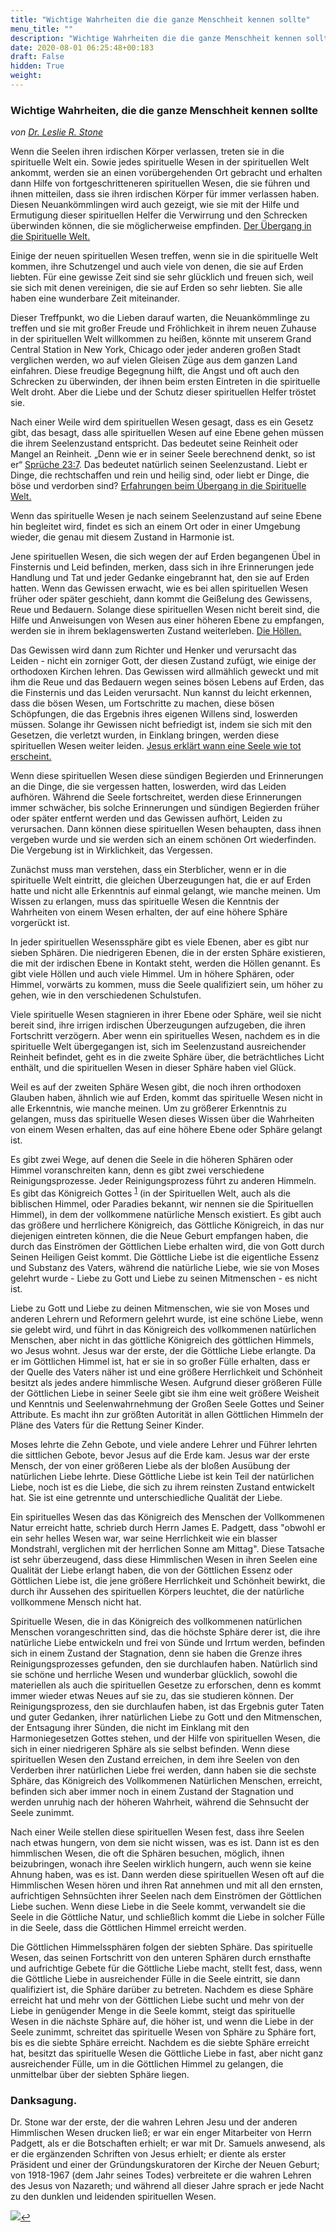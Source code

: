 ```yaml
---
title: "Wichtige Wahrheiten die die ganze Menschheit kennen sollte"
menu_title: ""
description: "Wichtige Wahrheiten die die ganze Menschheit kennen sollte"
date: 2020-08-01 06:25:48+00:183
draft: False
hidden: True
weight:
---
```

### Wichtige Wahrheiten, die die ganze Menschheit kennen sollte

*von [Dr. Leslie R. Stone](/padgett-botschaften/das-zeugnis-von-dr-leslie-ribbon-stone/)*

Wenn die Seelen ihren irdischen Körper verlassen, treten sie in die spirituelle Welt ein. Sowie jedes spirituelle Wesen in der spirituellen Welt ankommt, werden sie an einen vorübergehenden Ort gebracht und erhalten dann Hilfe von fortgeschritteneren spirituellen Wesen, die sie führen und ihnen mitteilen, dass sie ihren irdischen Körper für immer verlassen haben. Diesen Neuankömmlingen wird auch gezeigt, wie sie mit der Hilfe und Ermutigung dieser spirituellen Helfer die Verwirrung und den Schrecken überwinden können, die sie möglicherweise empfinden. [Der Übergang in die Spirituelle Welt.](/padgett-botschaften/padgett-botschaften-in-reihenfolge-des-datums/padgett-botschaften-1914/helen-beschreibt-ihren-uebergang-in-die-spirituelle-welt-jep-helen-padgett-9-dezember-1914/)

Einige der neuen spirituellen Wesen treffen, wenn sie in die spirituelle Welt kommen, ihre Schutzengel und auch viele von denen, die sie auf Erden liebten. Für eine gewisse Zeit sind sie sehr glücklich und freuen sich, weil sie sich mit denen vereinigen, die sie auf Erden so sehr liebten. Sie alle haben eine wunderbare Zeit miteinander.

Dieser Treffpunkt, wo die Lieben darauf warten, die Neuankömmlinge zu treffen und sie mit großer Freude und Fröhlichkeit in ihrem neuen Zuhause in der spirituellen Welt willkommen zu heißen, könnte mit unserem Grand Central Station in New York, Chicago oder jeder anderen großen Stadt verglichen werden, wo auf vielen Gleisen Züge aus dem ganzen Land einfahren. Diese freudige Begegnung hilft, die Angst und oft auch den Schrecken zu überwinden, der ihnen beim ersten Eintreten in die spirituelle Welt droht. Aber die Liebe und der Schutz dieser spirituellen Helfer tröstet sie.

Nach einer Weile wird dem spirituellen Wesen gesagt, dass es ein Gesetz gibt, das besagt, dass alle spirituellen Wesen auf eine Ebene gehen müssen die ihrem Seelenzustand entspricht. Das bedeutet seine Reinheit oder Mangel an Reinheit. „Denn wie er in seiner Seele berechnend denkt, so ist er“ [Sprüche 23:7](https://www.schlachterbibel.de/de/bibel/sprueche/23/). Das bedeutet natürlich seinen Seelenzustand. Liebt er Dinge, die rechtschaffen und rein und heilig sind, oder liebt er Dinge, die böse und verdorben sind? [Erfahrungen beim Übergang in die Spirituelle Welt.](/padgett-botschaften/padgett-botschaften-in-reihenfolge-des-datums/padgett-botschaften-1920-1922/nita-beschreibt-ihre-erfahrungen-beim-uebergang-in-die-spirituelle-welt-jep-nita-padgett-25-mai-1920/)

Wenn das spirituelle Wesen je nach seinem Seelenzustand auf seine Ebene hin begleitet wird, findet es sich an einem Ort oder in einer Umgebung wieder, die genau mit diesem Zustand in Harmonie ist.

Jene spirituellen Wesen, die sich wegen der auf Erden begangenen Übel in Finsternis und Leid befinden, merken, dass sich in ihre Erinnerungen jede Handlung und Tat und jeder Gedanke eingebrannt hat, den sie auf Erden hatten. Wenn das Gewissen erwacht, wie es bei allen spirituellen Wesen früher oder später geschieht, dann kommt die Geißelung des Gewissens, Reue und Bedauern. Solange diese spirituellen Wesen nicht bereit sind, die Hilfe und Anweisungen von Wesen aus einer höheren Ebene zu empfangen, werden sie in ihrem beklagenswerten Zustand weiterleben. [Die Höllen.](/padgett-botschaften/padgett-botschaften-in-reihenfolge-des-datums/padgett-botschaften-1915-september-dezember/swedenborg-schreibt-ueber-die-hoellen-jep-emmanuel-swedenborg-17-dezember-1915/)

Das Gewissen wird dann zum Richter und Henker und verursacht das Leiden - nicht ein zorniger Gott, der diesen Zustand zufügt, wie einige der orthodoxen Kirchen lehren. Das Gewissen wird allmählich geweckt und mit ihm die Reue und das Bedauern wegen seines bösen Lebens auf Erden, das die Finsternis und das Leiden verursacht. Nun kannst du leicht erkennen, dass die bösen Wesen, um Fortschritte zu machen, diese bösen Schöpfungen, die das Ergebnis ihres eigenen Willens sind, loswerden müssen. Solange ihr Gewissen nicht befriedigt ist, indem sie sich mit den Gesetzen, die verletzt wurden, in Einklang bringen, werden diese spirituellen Wesen weiter leiden. [Jesus erklärt wann eine Seele wie tot erscheint.](/padgett-botschaften/padgett-botschaften-in-reihenfolge-des-datums/padgett-botschaften-1916/jesus-erklaert-wann-eine-seele-wie-tot-erscheint-jep-jesus-2-maerz-1916/)

Wenn diese spirituellen Wesen diese sündigen Begierden und Erinnerungen an die Dinge, die sie vergessen hatten, loswerden, wird das Leiden aufhören. Während die Seele fortschreitet, werden diese Erinnerungen immer schwächer, bis solche Erinnerungen und sündigen Begierden früher oder später entfernt werden und das Gewissen aufhört, Leiden zu verursachen. Dann können diese spirituellen Wesen behaupten, dass ihnen vergeben wurde und sie werden sich an einem schönen Ort wiederfinden. Die Vergebung ist in Wirklichkeit, das Vergessen.

Zunächst muss man verstehen, dass ein Sterblicher, wenn er in die spirituelle Welt eintritt, die gleichen Überzeugungen hat, die er auf Erden hatte und nicht alle Erkenntnis auf einmal gelangt, wie manche meinen. Um Wissen zu erlangen, muss das spirituelle Wesen die Kenntnis der Wahrheiten von einem Wesen erhalten, der auf eine höhere Sphäre vorgerückt ist.

In jeder spirituellen Wesenssphäre gibt es viele Ebenen, aber es gibt nur sieben Sphären. Die niedrigeren Ebenen, die in der ersten Sphäre existieren, die mit der irdischen Ebene in Kontakt steht, werden die Höllen genannt. Es gibt viele Höllen und auch viele Himmel. Um in höhere Sphären, oder Himmel, vorwärts zu kommen, muss die Seele qualifiziert sein, um höher zu gehen, wie in den verschiedenen Schulstufen.

Viele spirituelle Wesen stagnieren in ihrer Ebene oder Sphäre, weil sie nicht bereit sind, ihre irrigen irdischen Überzeugungen aufzugeben, die ihren Fortschritt verzögern. Aber wenn ein spirituelles Wesen, nachdem es in die spirituelle Welt übergegangen ist, sich im Seelenzustand ausreichender Reinheit befindet, geht es in die zweite Sphäre über, die beträchtliches Licht enthält, und die spirituellen Wesen in dieser Sphäre haben viel Glück.

Weil es auf der zweiten Sphäre Wesen gibt, die noch ihren orthodoxen Glauben haben, ähnlich wie auf Erden, kommt das spirituelle Wesen nicht in alle Erkenntnis, wie manche meinen. Um zu größerer Erkenntnis zu gelangen, muss das spirituelle Wesen dieses Wissen über die Wahrheiten von einem Wesen erhalten, das auf eine höhere Ebene oder Sphäre gelangt ist.

Es gibt zwei Wege, auf denen die Seele in die höheren Sphären oder Himmel voranschreiten kann, denn es gibt zwei verschiedene Reinigungsprozesse. Jeder Reinigungsprozess führt zu anderen Himmeln. Es gibt das Königreich Gottes <sup id="a1">[1](#f1)</sup> (in der Spirituellen Welt, auch als die biblischen Himmel, oder Paradies bekannt, wir nennen sie die Spirituellen Himmel), in dem der vollkommene natürliche Mensch existiert. Es gibt auch das größere und herrlichere Königreich, das Göttliche Königreich, in das nur diejenigen eintreten können, die die Neue Geburt empfangen haben, die durch das Einströmen der Göttlichen Liebe erhalten wird, die von Gott durch Seinen Heiligen Geist kommt. Die Göttliche Liebe ist die eigentliche Essenz und Substanz des Vaters, während die natürliche Liebe, wie sie von Moses gelehrt wurde - Liebe zu Gott und Liebe zu seinen Mitmenschen - es nicht ist.

Liebe zu Gott und Liebe zu deinen Mitmenschen, wie sie von Moses und anderen Lehrern und Reformern gelehrt wurde, ist eine schöne Liebe, wenn sie gelebt wird, und führt in das Königreich des vollkommenen natürlichen Menschen, aber nicht in das göttliche Königreich des göttlichen Himmels, wo Jesus wohnt. Jesus war der erste, der die Göttliche Liebe erlangte. Da er im Göttlichen Himmel ist, hat er sie in so großer Fülle erhalten, dass er der Quelle des Vaters näher ist und eine größere Herrlichkeit und Schönheit besitzt als jedes andere himmlische Wesen. Aufgrund dieser größeren Fülle der Göttlichen Liebe in seiner Seele gibt sie ihm eine weit größere Weisheit und Kenntnis und Seelenwahrnehmung der Großen Seele Gottes und Seiner Attribute. Es macht ihn zur größten Autorität in allen Göttlichen Himmeln der Pläne des Vaters für die Rettung Seiner Kinder.

Moses lehrte die Zehn Gebote, und viele andere Lehrer und Führer lehrten die sittlichen Gebote, bevor Jesus auf die Erde kam. Jesus war der erste Mensch, der von einer größeren Liebe als der bloßen Ausübung der natürlichen Liebe lehrte. Diese Göttliche Liebe ist kein Teil der natürlichen Liebe, noch ist es die Liebe, die sich zu ihrem reinsten Zustand entwickelt hat. Sie ist eine getrennte und unterschiedliche Qualität der Liebe.

Ein spirituelles Wesen das das Königreich des Menschen der Vollkommenen Natur erreicht hatte, schrieb durch Herrn James E. Padgett, dass "obwohl er ein sehr helles Wesen war, war seine Herrlichkeit wie ein blasser Mondstrahl, verglichen mit der herrlichen Sonne am Mittag". Diese Tatsache ist sehr überzeugend, dass diese Himmlischen Wesen in ihren Seelen eine Qualität der Liebe erlangt haben, die von der Göttlichen Essenz oder Göttlichen Liebe ist, die jene größere Herrlichkeit und Schönheit bewirkt, die durch ihr Aussehen des spirituellen Körpers leuchtet, die der natürliche vollkommene Mensch nicht hat.

Spirituelle Wesen, die in das Königreich des vollkommenen natürlichen Menschen vorangeschritten sind, das die höchste Sphäre derer ist, die ihre natürliche Liebe entwickeln und frei von Sünde und Irrtum werden, befinden sich in einem Zustand der Stagnation, denn sie haben die Grenze ihres Reinigungsprozesses gefunden, den sie durchlaufen haben. Natürlich sind sie schöne und herrliche Wesen und wunderbar glücklich, sowohl die materiellen als auch die spirituellen Gesetze zu erforschen, denn es kommt immer wieder etwas Neues auf sie zu, das sie studieren können. Der Reinigungsprozess, den sie durchlaufen haben, ist das Ergebnis guter Taten und guter Gedanken, ihrer natürlichen Liebe zu Gott und den Mitmenschen, der Entsagung ihrer Sünden, die nicht im Einklang mit den Harmoniegesetzen Gottes stehen, und der Hilfe von spirituellen Wesen, die sich in einer niedrigeren Sphäre als sie selbst befinden. Wenn diese spirituellen Wesen den Zustand erreichen, in dem ihre Seelen von den Verderben ihrer natürlichen Liebe frei werden, dann haben sie die sechste Sphäre, das Königreich des Vollkommenen Natürlichen Menschen, erreicht, befinden sich aber immer noch in einem Zustand der Stagnation und werden unruhig nach der höheren Wahrheit, während die Sehnsucht der Seele zunimmt.

Nach einer Weile stellen diese spirituellen Wesen fest, dass ihre Seelen nach etwas hungern, von dem sie nicht wissen, was es ist. Dann ist es den himmlischen Wesen, die oft die Sphären besuchen, möglich, ihnen beizubringen, wonach ihre Seelen wirklich hungern, auch wenn sie keine Ahnung haben, was es ist. Dann werden diese spirituellen Wesen oft auf die Himmlischen Wesen hören und ihren Rat annehmen und mit all den ernsten, aufrichtigen Sehnsüchten ihrer Seelen nach dem Einströmen der Göttlichen Liebe suchen. Wenn diese Liebe in die Seele kommt, verwandelt sie die Seele in die Göttliche Natur, und schließlich kommt die Liebe in solcher Fülle in die Seele, dass die Göttlichen Himmel erreicht werden.

Die Göttlichen Himmelssphären folgen der siebten Sphäre. Das spirituelle Wesen, das seinen Fortschritt von den unteren Sphären durch ernsthafte und aufrichtige Gebete für die Göttliche Liebe macht, stellt fest, dass, wenn die Göttliche Liebe in ausreichender Fülle in die Seele eintritt, sie dann qualifiziert ist, die Sphäre darüber zu betreten. Nachdem es diese Sphäre erreicht hat und mehr von der Göttlichen Liebe sucht und mehr von der Liebe in genügender Menge in die Seele kommt, steigt das spirituelle Wesen in die nächste Sphäre auf, die höher ist, und wenn die Liebe in der Seele zunimmt, schreitet das spirituelle Wesen von Sphäre zu Sphäre fort, bis es die siebte Sphäre erreicht. Nachdem es die siebte Sphäre erreicht hat, besitzt das spirituelle Wesen die Göttliche Liebe in fast, aber nicht ganz ausreichender Fülle, um in die Göttlichen Himmel zu gelangen, die unmittelbar über der siebten Sphäre liegen.

### Danksagung.

Dr. Stone war der erste, der die wahren Lehren Jesu und der anderen Himmlischen Wesen drucken ließ; er war ein enger Mitarbeiter von Herrn Padgett, als er die Botschaften erhielt; er war mit Dr. Samuels anwesend, als er die ergänzenden Schriften von Jesus erhielt; er diente als erster Präsident und einer der Gründungskuratoren der Kirche der Neuen Geburt; von 1918-1967 (dem Jahr seines Todes) verbreitete er die wahren Lehren des Jesus von Nazareth; und während all dieser Jahre sprach er jede Nacht zu den dunklen und leidenden spirituellen Wesen.

<large id="f1"> ![](/das-leben-nach-dem-tod/die-himmel.jpg)[↩](#a1)

